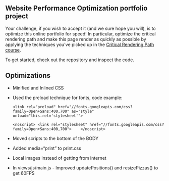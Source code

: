 ## Website Performance Optimization portfolio project

Your challenge, if you wish to accept it (and we sure hope you will), is to optimize this online portfolio for speed! In particular, optimize the critical rendering path and make this page render as quickly as possible by applying the techniques you've picked up in the [Critical Rendering Path course](https://www.udacity.com/course/ud884).

To get started, check out the repository and inspect the code.


## Optimizations
- Minified and Inlined CSS

- Used the preload technique for fonts, code example:

   `<link rel="preload" href="//fonts.googleapis.com/css?family=Open+Sans:400,700" as="style" onload="this.rel='stylesheet'">`
   
   `<noscript>
        <link rel="stylesheet" href="//fonts.googleapis.com/css?family=Open+Sans:400,700">   
   </noscript>`

- Moved scripts to the bottom of the BODY

- Added media=“print” to print.css

- Local images instead of getting from internet

- In views/js/main.js - Improved updatePositions() and resizePizzas() to get 60FPS
